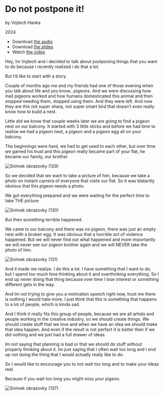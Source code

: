 # Do not postpone it!

by Vojtech Hanka

2024

- Download [the audio](…) <!-- Optional audio-only — think podcast. -->
- Download [the slides](assets/surname-title-slides.pdf) <!-- Link to your slides: PDF, Figma, etc. -->
- Watch [the video](…)

Hey, Im Vojtech and i decided to talk about postponing things that you want to do because i recently realized i do that a lot.

But I’d like to start with a story.

Couple of months ago me and my friends had one of those evening when you talk about life and you know…pigeons.
And we were discussing how mail pigeons worked and how humans domesticated this animal and then stopped needing them, stopped using them. And they were left.
And now they are this not super sharp, not super smart bird that doesn’t even really know how to build a nest.

Little did we know that couple weeks later we are going to find a pigeon nest on our balcony.
It started with 3 little sticks and before we had time to realize we had a pigeon nest, a pigeon and
 a pigeon egg all on your balcony.

The beginnings were hard, we had to get used to each other, but over time we gained his trust and this pigeon really became part of your flat, he became our family, our brother.

![Snímek obrazovky (129)](https://github.com/Vojteech/05-storytelling/assets/148872005/16a324c8-d212-4687-a40a-cd558b733afa)

So we decided that we want to take a picture of him, because we take a photo on instant camera of everyone that visits our flat. So it was blatantly obvious that this pigeon needs a photo.

We got everything prepared and we were waiting for the perfect time to take THE picture

![Snímek obrazovky (130)](https://github.com/Vojteech/05-storytelling/assets/148872005/f7ccfbb5-04de-43bc-bb65-15abc6d0f9e5)

But then something terrible happened.

We came to our balcony and there was no pigeon, there was just an empty nest with a broken egg. 
It was obvious that a horrible act of violence happened.
But we will never find out what happened and more importantly we will never see our pigeon brother again and we will NEVER take the photo of him.

![Snímek obrazovky (131)](https://github.com/Vojteech/05-storytelling/assets/148872005/b2f95365-02e2-4450-b904-7fa866e7db0b)

And it made me realize.
I do this a lot.
I have something that I want to do, but I spend too much time thinking about it and overthinking everything. So I end up never doing that thing because over time I lose interest or something different gets in the way.

And Im not trying to give you a motivation speech right now, trust me there is nothing I would hate more. 
I just think that this is something that happens to a lot of people, which is kinda sad.

And I think it really fits this group of people, because we are all artists and people working in the creative industry, so we should create things. We should create stuff that we love and when we have an idea we should make that idea happen. And even if the result is not perfect it is better then if we did nothing and we just had a full drawer of ideas.

Im not saying that planning is bad or that we should do stuff without properly thinking about it.
Im just saying that I often wait too long and I end up not doing the thing that I would actually really like to do.

So I would like to encourage you to not wait too long and to make your ideas real.

Because if you wait too long 
you might miss your pigeon.

![Snímek obrazovky (137)](https://github.com/Vojteech/05-storytelling/assets/148872005/7f10636b-8540-474c-a5d3-2c6bc56b5513)




<!-- A text transcription of your audio as stand-alone article with images, links, etc. -->
